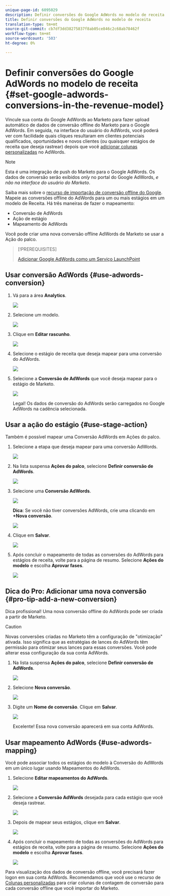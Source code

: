 ```yaml
---
unique-page-id: 6095029
description: Definir conversões do Google AdWords no modelo de receita - Documentos do marketing - Documentação do produto
title: Definir conversões do Google AdWords no modelo de receita
translation-type: tm+mt
source-git-commit: cb7df3dd38275837f8ab05ce846c2c68ab78462f
workflow-type: tm+mt
source-wordcount: '503'
ht-degree: 0%

---
```



# Definir conversões do Google AdWords no modelo de receita {#set-google-adwords-conversions-in-the-revenue-model}

Vincule sua conta do Google AdWords ao Marketo para fazer upload automático de dados de conversão offline do Marketo para o Google AdWords. Em seguida, na interface do usuário do AdWords, você poderá ver com facilidade quais cliques resultaram em clientes potenciais qualificados, oportunidades e novos clientes (ou quaisquer estágios de receita que deseja rastrear) depois que você [adicionar colunas personalizadas](https://support.google.com/adwords/answer/3073556) no AdWords.

>[!NOTE]
>
>Esta é uma integração de push do Marketo para o Google AdWords. Os dados de conversão serão exibidos _only_ no portal do Google AdWords, _e não na interface do usuário do Marketo_.

Saiba mais sobre o [recurso de importação de conversão offline do Google](https://support.google.com/adwords/answer/2998031?hl=en). Mapeie as conversões offline do AdWords para um ou mais estágios em um modelo de Receita. Há três maneiras de fazer o mapeamento:

* Conversão de AdWords
* Ação de estágio
* Mapeamento de AdWords

Você pode criar uma nova conversão offline AdWords de Marketo se usar a Ação do palco.

>[!PREREQUISITES]
>
>[Adicionar Google AdWords como um Serviço LaunchPoint](/help/marketo/product-docs/administration/additional-integrations/add-google-adwords-as-a-launchpoint-service.md)

## Usar conversão AdWords {#use-adwords-conversion}

1. Vá para a área **Analytics**.

   ![](assets/image2015-2-23-18-3a9-3a34.png)

1. Selecione um modelo.

   ![](assets/image2015-2-23-18-3a3-3a12.png)

1. Clique em **Editar rascunho**.

   ![](assets/image2015-3-10-15-3a3-3a20.png)

1. Selecione o estágio de receita que deseja mapear para uma conversão do AdWords.

   ![](assets/image2015-2-26-16-3a40-3a2.png)

1. Selecione a **Conversão de AdWords** que você deseja mapear para o estágio de Marketo.

   ![](assets/image2015-2-26-16-3a46-3a15.png)

   Legal! Os dados de conversão do AdWords serão carregados no Google AdWords na cadência selecionada.

## Usar a ação do estágio {#use-stage-action}

Também é possível mapear uma Conversão AdWords em Ações do palco.

1. Selecione a etapa que deseja mapear para uma conversão AdWords.

   ![](assets/image2015-2-26-16-3a40-3a2.png)

1. Na lista suspensa **Ações do palco**, selecione **Definir conversão de AdWords**.

   ![](assets/image2015-2-26-16-3a52-3a24.png)

1. Selecione uma **Conversão AdWords**.

   ![](assets/image2015-2-26-16-3a54-3a47.png)

   **Dica**: Se você não tiver conversões AdWords, crie uma clicando em  **+Nova conversão**.

   ![](assets/image2015-2-26-21-3a22-3a10.png)

1. Clique em **Salvar**.

   ![](assets/image2015-2-26-16-3a56-3a2.png)

1. Após concluir o mapeamento de todas as conversões do AdWords para estágios de receita, volte para a página de resumo. Selecione **Ações do modelo** e escolha **Aprovar fases**.

   ![](assets/image2015-2-27-12-3a20-3a20.png)

## Dica do Pro: Adicionar uma nova conversão {#pro-tip-add-a-new-conversion}

Dica profissional! Uma nova conversão offline do AdWords pode ser criada a partir de Marketo.

>[!CAUTION]
>
>Novas conversões criadas no Marketo têm a configuração de &quot;otimização&quot; ativada. Isso significa que as estratégias de lances do AdWords têm permissão para otimizar seus lances para essas conversões. Você pode alterar essa configuração da sua conta AdWords.

1. Na lista suspensa **Ações do palco**, selecione **Definir conversão de AdWords**.

   ![](assets/image2015-2-26-16-3a52-3a24.png)

1. Selecione **Nova conversão**.

   ![](assets/image2015-2-26-21-3a22-3a10.png)

1. Digite um **Nome de conversão**. Clique em **Salvar**.

   ![](assets/image2015-2-26-21-3a24-3a7.png)

   Excelente! Essa nova conversão aparecerá em sua conta AdWords.

## Usar mapeamento AdWords {#use-adwords-mapping}

Você pode associar todos os estágios do modelo à Conversão do AdWords em um único lugar usando Mapeamentos do AdWords.

1. Selecione **Editar mapeamentos do AdWords**.

   ![](assets/image2015-2-26-17-3a3-3a29.png)

1. Selecione a **Conversão AdWords** desejada para cada estágio que você deseja rastrear.

   ![](assets/image2015-2-26-17-3a6-3a15.png)

1. Depois de mapear seus estágios, clique em **Salvar**.

   ![](assets/image2015-2-26-17-3a7-3a48.png)

1. Após concluir o mapeamento de todas as conversões do AdWords para estágios de receita, volte para a página de resumo. Selecione **Ações do modelo** e escolha **Aprovar fases**.

   ![](assets/image2015-2-27-12-3a20-3a20.png)

Para visualização dos dados de conversão offline, você precisará fazer logon em sua conta AdWords. Recomendamos que você use o recurso de [Colunas personalizadas](https://support.google.com/adwords/answer/3073556) para criar colunas de contagem de conversão para cada conversão offline que você importar do Marketo.
